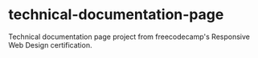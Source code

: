 # technical-documentation-page
Technical documentation page project from freecodecamp's Responsive Web Design certification.
